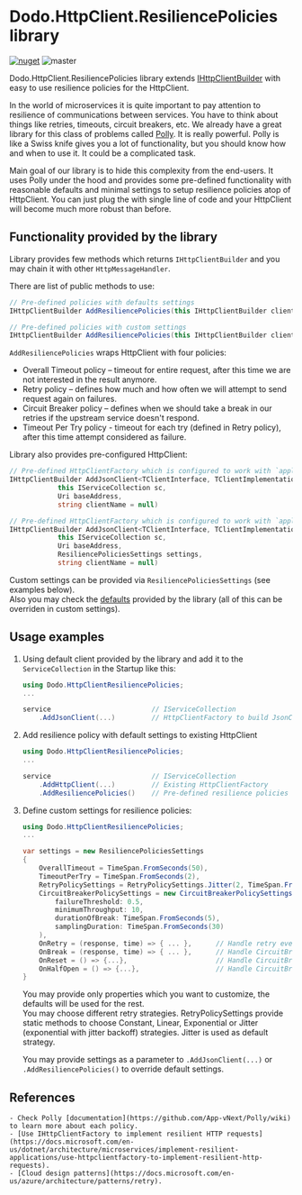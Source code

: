 # Dodo.HttpClient.ResiliencePolicies library

[![nuget](https://img.shields.io/nuget/v/Dodo.HttpClient.ResiliencePolicies?label=NuGet)](https://www.nuget.org/packages/Dodo.HttpClient.ResiliencePolicies)
![master](https://github.com/dodopizza/httpclient-resilience-policies/workflows/master/badge.svg)

Dodo.HttpClient.ResiliencePolicies library extends [IHttpClientBuilder](https://docs.microsoft.com/en-us/dotnet/api/microsoft.extensions.dependencyinjection.ihttpclientbuilder) with easy to use resilience policies for the HttpClient.

In the world of microservices it is quite important to pay attention to resilience of communications between services. You have to think about things like retries, timeouts, circuit breakers, etc.
We already have a great library for this class of problems called [Polly](https://github.com/App-vNext/Polly). It is really powerful. Polly is like a Swiss knife gives you a lot of functionality, but you should know how and when to use it. It could be a complicated task.

Main goal of our library is to hide this complexity from the end-users. It uses Polly under the hood and provides some pre-defined functionality with reasonable defaults and minimal settings to setup resilience policies atop of HttpClient.
You can just plug the with single line of code and your HttpClient will become much more robust than before.


## Functionality provided by the library

Library provides few methods which returns `IHttpClientBuilder` and you may chain it with other `HttpMessageHandler`.

There are list of public methods to use:

```csharp
// Pre-defined policies with defaults settings
IHttpClientBuilder AddResiliencePolicies(this IHttpClientBuilder clientBuilder);

// Pre-defined policies with custom settings
IHttpClientBuilder AddResiliencePolicies(this IHttpClientBuilder clientBuilder, ResiliencePoliciesSettings settings)
```

`AddResiliencePolicies` wraps HttpClient with four policies:

- Overall Timeout policy – timeout for entire request, after this time we are not interested in the result anymore.
- Retry policy – defines how much and how often we will attempt to send request again on failures.
- Circuit Breaker policy – defines when we should take a break in our retries if the upstream service doesn't respond.
- Timeout Per Try policy - timeout for each try (defined in Retry policy), after this time attempt considered as failure.

Library also provides pre-configured HttpClient:

```csharp
// Pre-defined HttpClientFactory which is configured to work with `application/json` MIME media type and uses default ResiliencePolicies
IHttpClientBuilder AddJsonClient<TClientInterface, TClientImplementation>(
			this IServiceCollection sc,
			Uri baseAddress,
			string clientName = null)

// Pre-defined HttpClientFactory which is configured to work with `application/json` MIME media type and uses ResiliencePolicies with custom settings
IHttpClientBuilder AddJsonClient<TClientInterface, TClientImplementation>(
			this IServiceCollection sc,
			Uri baseAddress,
			ResiliencePoliciesSettings settings,
			string clientName = null)
```

Custom settings can be provided via `ResiliencePoliciesSettings` (see examples below).  
Also you may check the [defaults](src/Dodo.HttpClient.ResiliencePolicies/Defaults.cs) provided by the library (all of this can be overriden in custom settings).

## Usage examples

1. Using default client provided by the library and add it to the `ServiceCollection` in the Startup like this:

    ```csharp
    using Dodo.HttpClientResiliencePolicies;
    ...

    service                         // IServiceCollection
        .AddJsonClient(...)         // HttpClientFactory to build JsonClient provided by the library with all defaults
    ```

2. Add resilience policy with default settings to existing HttpClient

    ```csharp
    using Dodo.HttpClientResiliencePolicies;
    ...
   
    service                         // IServiceCollection
        .AddHttpClient(...)         // Existing HttpClientFactory
        .AddResiliencePolicies()    // Pre-defined resilience policies with all defaults
   ```

3. Define custom settings for resilience policies:

    ```csharp
    using Dodo.HttpClientResiliencePolicies;
    ...
    
    var settings = new ResiliencePoliciesSettings
    {
        OverallTimeout = TimeSpan.FromSeconds(50),
        TimeoutPerTry = TimeSpan.FromSeconds(2),
        RetryPolicySettings = RetryPolicySettings.Jitter(2, TimeSpan.FromMilliseconds(50)),
        CircuitBreakerPolicySettings = new CircuitBreakerPolicySettings(
            failureThreshold: 0.5,
            minimumThroughput: 10,
            durationOfBreak: TimeSpan.FromSeconds(5),
            samplingDuration: TimeSpan.FromSeconds(30)
        ),
        OnRetry = (response, time) => { ... },      // Handle retry event. For example you may add logging here
        OnBreak = (response, time) => { ... },      // Handle CircuitBreaker break event. For example you may add logging here
        OnReset = () => {...},                      // Handle CircuitBreaker reset event. For example you may add logging here
        OnHalfOpen = () => {...},                   // Handle CircuitBreaker reset event. For example you may add logging here
    }
    ```

    You may provide only properties which you want to customize, the defaults will be used for the rest.  
    You may choose different retry strategies. RetryPolicySettings provide static methods to choose Constant, Linear, Exponential or Jitter (exponential with jitter backoff) strategies. Jitter is used as default strategy.
    
    You may provide settings as a parameter to `.AddJsonClient(...)` or `.AddResiliencePolicies()` to override default settings.
    
## References

    - Check Polly [documentation](https://github.com/App-vNext/Polly/wiki) to learn more about each policy.
    - [Use IHttpClientFactory to implement resilient HTTP requests](https://docs.microsoft.com/en-us/dotnet/architecture/microservices/implement-resilient-applications/use-httpclientfactory-to-implement-resilient-http-requests).
    - [Cloud design patterns](https://docs.microsoft.com/en-us/azure/architecture/patterns/retry).